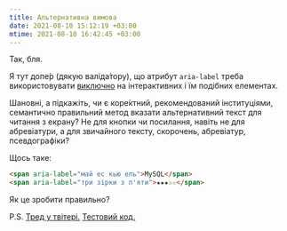 ```yaml
---
title: Альтернативна вимова
date: 2021-08-10 15:12:19 +03:00
mtime: 2021-08-10 16:42:45 +03:00
---
```


Так, бля.

Я тут допе́р (дякую валіда́тору), що атрибут `aria-label` треба використовувати [виключно][1] на інтерактивних і їм подібних елементах.

Шановні, а підкажіть, чи є коре́ктний, рекомендований інституціями, семантично правильний метод вказати альтернативний текст для читання з екрану? Не для кнопки чи посилання, навіть не для абревіатури, а для звичайного тексту, скорочень, абревіатур, псевдографіки?

Щось таке:

```html
<span aria-label="май ес кью ель">MySQL</span>
<span aria-label="три зірки з п'яти">★★★☆☆</span>
```

Як це зробити правильно?

P.S. [Тред у твітері.][2] [Тестовий код.][3]

[1]: https://www.tpgi.com/short-note-on-aria-label-aria-labelledby-and-aria-describedby/
[2]: https://twitter.com/kastaneda/status/1425078799318794244
[3]: https://sandbox2020.de.co.ua/visual-aural.html
